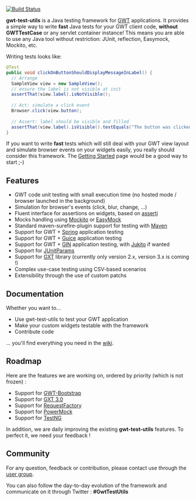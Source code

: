 [![Build Status](https://travis-ci.org/gwt-test-utils/gwt-test-utils.svg?branch=master)](https://travis-ci.org/gwt-test-utils/gwt-test-utils)

**gwt-test-utils** is a Java testing framework for [GWT](http://code.google.com/intl/fr-FR/webtoolkit/) applications. It provides a simple way to write **fast** Java tests for your GWT client code, **without GWTTestCase** or any servlet container instance! This means you are able to use any Java tool without restriction: JUnit, reflection, Easymock, Mockito, etc.

Writing tests looks like:

```java
@Test
public void clickOnButtonShouldDisplayMessageInLabel() {
  // Arrange
  SampleView view = new SampleView();
  // ensure the label is not visible at init
  assertThat(view.label).isNotVisible();
  
  // Act: simulate a click event
  Browser.click(view.button);
  
  // Assert: label should be visible and filled
  assertThat(view.label).isVisible().textEquals("The button was clicked!");
}
```

If you want to write **fast** tests which will still deal with your GWT view layout and simulate browser events on your widgets easily, you really should consider this framework. 
The [Getting Started](https://github.com/gwt-test-utils/gwt-test-utils/wiki/Getting-started) page would be a good way to start ;-) 

## Features

* GWT code unit testing with small execution time (no hosted mode / browser launched in the background)
* Simulation for browser's events (click, blur, change, ...)
* Fluent interface for assertions on widgets, based on [assertj](http://joel-costigliola.github.io/assertj/index.html)
* Mocks handling using [Mockito](http://mockito.org/) or [EasyMock](http://easymock.org/)
* Standard maven-surefire-plugin support for testing with [Maven](http://maven.apache.org/)
* Support for GWT + [Spring](http://www.springsource.org/) application testing
* Support for GWT + [Guice](http://code.google.com/p/google-guice/) application testing
* Support for GWT + [GIN](http://code.google.com/p/google-gin/) application testing, with [Jukito](https://code.google.com/p/jukito/) if wanted
* Support for [JUnitParams](http://code.google.com/p/junitparams/)
* Support for [GXT](http://www.sencha.com/products/gxt/) library (currently only version 2.x, version 3.x is coming !)
* Complex use-case testing using CSV-based scenarios
* Extensibility through the use of custom patchs

## Documentation

Whether you want to...
* Use gwt-test-utils to test your GWT application
* Make your custom widgets testable with the framework
* Contribute code

... you'll find everything you need in the [wiki](https://github.com/gwt-test-utils/gwt-test-utils/wiki).

## Roadmap

Here are the features we are working on, ordered by priority (which is not frozen) :

* Support for [GWT-Bootstrap](https://github.com/gwtbootstrap/gwt-bootstrap)
* Support for [GXT 3.0](http://www.sencha.com/products/gxt/)
* Support for [RequestFactory](http://code.google.com/intl/fr-FR/webtoolkit/doc/latest/DevGuideRequestFactory.html)
* Support for [PowerMock](http://code.google.com/p/powermock/)
* Support for [TestNG](http://testng.org/)

In addition, we are daily improving the existing **gwt-test-utils** features. To perfect it, we need your feedback !

## Community

For any question, feedback or contribution, please contact use through the [user group](http://groups.google.com/group/gwt-test-utils-users).

You can also follow the day-to-day evolution of the framework and communicate on it through Twitter : **#GwtTestUtils**
